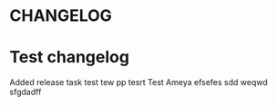 # CHANGELOG

# Test changelog

Added release task
test
tew
pp tesrt
Test Ameya
efsefes
sdd
weqwd
sfgdadff
